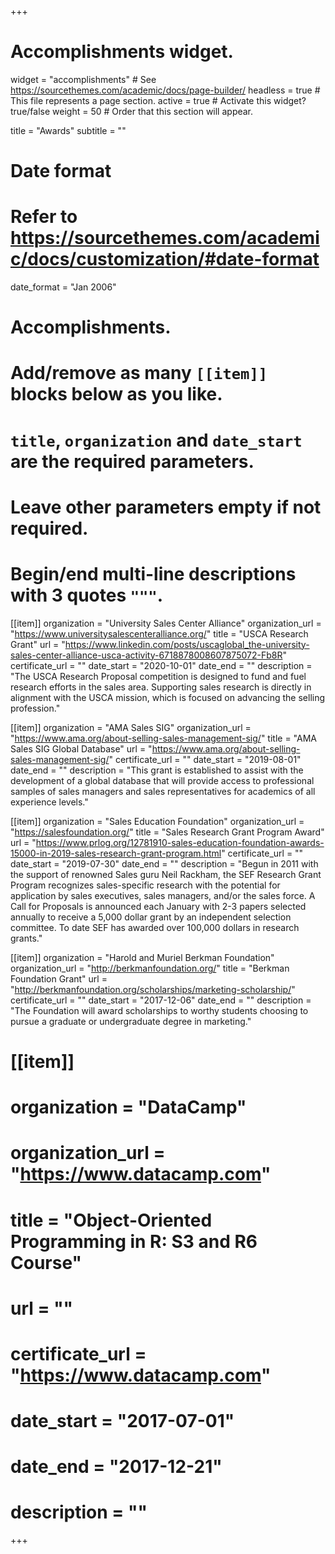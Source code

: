 +++
# Accomplishments widget.
widget = "accomplishments"  # See https://sourcethemes.com/academic/docs/page-builder/
headless = true  # This file represents a page section.
active = true  # Activate this widget? true/false
weight = 50  # Order that this section will appear.

title = "Awards"
subtitle = ""

# Date format
#   Refer to https://sourcethemes.com/academic/docs/customization/#date-format
date_format = "Jan 2006"

# Accomplishments.
#   Add/remove as many `[[item]]` blocks below as you like.
#   `title`, `organization` and `date_start` are the required parameters.
#   Leave other parameters empty if not required.
#   Begin/end multi-line descriptions with 3 quotes `"""`.

[[item]]
  organization = "University Sales Center Alliance"
  organization_url = "https://www.universitysalescenteralliance.org/"
  title = "USCA Research Grant"
  url = "https://www.linkedin.com/posts/uscaglobal_the-university-sales-center-alliance-usca-activity-6718878008607875072-Fb8R"
  certificate_url = ""
  date_start = "2020-10-01"
  date_end = ""
  description = "The USCA Research Proposal competition is designed to fund and fuel research efforts in the sales area. Supporting sales research is directly in alignment with the USCA mission, which is focused on advancing the selling profession."
  
[[item]]
  organization = "AMA Sales SIG"
  organization_url = "https://www.ama.org/about-selling-sales-management-sig/"
  title = "AMA Sales SIG Global Database"
  url = "https://www.ama.org/about-selling-sales-management-sig/"
  certificate_url = ""
  date_start = "2019-08-01"
  date_end = ""
  description = "This grant is established to assist with the development of a global database that will provide access to professional samples of sales managers and sales representatives for academics of all experience levels."
  
[[item]]
  organization = "Sales Education Foundation"
  organization_url = "https://salesfoundation.org/"
  title = "Sales Research Grant Program Award"
  url = "https://www.prlog.org/12781910-sales-education-foundation-awards-15000-in-2019-sales-research-grant-program.html"
  certificate_url = ""
  date_start = "2019-07-30"
  date_end = ""
  description = "Begun in 2011 with the support of renowned Sales guru Neil Rackham, the SEF Research Grant Program recognizes sales-specific research with the potential for application by sales executives, sales managers, and/or the sales force. A Call for Proposals is announced each January with 2-3 papers selected annually to receive a 5,000 dollar grant by an independent selection committee. To date SEF has awarded over 100,000 dollars in research grants."

[[item]]
  organization = "Harold and Muriel Berkman Foundation"
  organization_url = "http://berkmanfoundation.org/"
  title = "Berkman Foundation Grant"
  url = "http://berkmanfoundation.org/scholarships/marketing-scholarship/"
  certificate_url = ""
  date_start = "2017-12-06"
  date_end = ""
  description = "The Foundation will award scholarships to worthy students choosing to pursue a graduate or undergraduate degree in marketing."
  
# [[item]]
#   organization = "DataCamp"
#   organization_url = "https://www.datacamp.com"
#   title = "Object-Oriented Programming in R: S3 and R6 Course"
#   url = ""
#   certificate_url = "https://www.datacamp.com"
#   date_start = "2017-07-01"
#   date_end = "2017-12-21"
#   description = ""

+++

